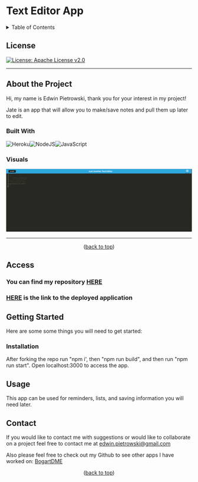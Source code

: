 # Text Editor App
  <a id="readme-top"></a>
  
  
  <details close> 
  <summary> Table of Contents</summary><br/>
  
  - [Title](#title)
  - [License](#license)
  - [About the Project](#about-the-Project)
    - [Built With](#built-with)
    - [Visuals](#visuals)
  - [Access](#access)
  - [Getting Started](#getting-started)
    - [Installation](#installation)
    - [Usage](#usage)
  - [Contact](#contact)
  
  

  </details>

  ## License
  
  [![License: Apache License v2.0](https://img.shields.io/badge/License-Apache_2.0-blue.svg)](https://opensource.org/licenses/Apache-2.0)
  

---

## About the Project

  Hi, my name is Edwin Pietrowski, thank you for your interest in my project!

  Jate is an app that will allow you to make/save notes and pull them up later to edit. 

  ### Built With 

  ![Heroku](https://img.shields.io/badge/Heroku-430098?style=for-the-badge&logo=heroku&logoColor=white)![NodeJS](https://img.shields.io/badge/node.js-6DA55F?style=for-the-badge&logo=node.js&logoColor=white)![JavaScript](https://img.shields.io/badge/javascript-%23323330.svg?style=for-the-badge&logo=javascript&logoColor=%23F7DF1E)

    
  ### Visuals
  
  
  ![Alt full site image](./assets/images/Screen%20Shot%202023-03-16%20at%204.34.13%20PM.png)




---

<p align="middle">(<a href="#readme-top">back to top</a>)</p>


## Access

  ### You can find my repository [HERE](https://github.com/BogartDME/text-editor-app)


  ### [HERE](https://safe-stream-14181.herokuapp.com/) is the link to the deployed application
  



## Getting Started

Here are some some things you will need to get started:

### Installation

After forking the repo run "npm i', then "npm run build", and then run "npm run start". Open localhost:3000 to access the app.


## Usage

  This app can be used for reminders, lists, and saving information you will need later.



## Contact

  If you would like to contact me with suggestions or would like to collaborate on a project feel free to contact me at edwin.pietrowski@gmail.com

  Also please feel free to check out my Github to see other apps I have worked on: [BogartDME](https://github.com/BogartDME)


  <p align="middle">(<a href="#readme-top">back to top</a>)</p>

